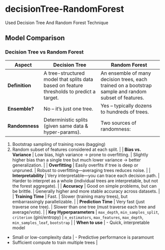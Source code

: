 # decisionTree-RandomForest
Used Decision Tree And Random Forest Technique


## Model Comparison

### Decision Tree vs Random Forest

| Aspect                     | Decision Tree                                      | Random Forest                                                      |
|----------------------------|----------------------------------------------------|--------------------------------------------------------------------|
| **Definition**             | A tree-structured model that splits data based on feature thresholds to predict a target. | An ensemble of many decision trees, each trained on a bootstrap sample and random subset of features. |
| **Ensemble?**              | No – it’s just one tree.                           | Yes – typically dozens to hundreds of trees.                        |
| **Randomness**             | Deterministic splits (given same data & hyper-params). | Two sources of randomness:  
1. Bootstrap sampling of training rows (bagging)  
2. Random subset of features considered at each split. |
| **Bias vs. Variance**      | Low bias, high variance → prone to overfitting.    | Slightly higher bias than a single tree but much lower variance → better generalization. |
| **Overfitting**            | Easily overfits if tree is deep or unpruned.       | Robust to overfitting—averaging trees reduces noise.               |
| **Interpretability**       | Very interpretable—you can trace each decision path. | Harder to interpret as a whole (individual trees are interpretable, but not the forest aggregate). |
| **Accuracy**               | Good on simple problems, but can be brittle.       | Generally higher and more stable accuracy across datasets.         |
| **Training Time**          | Fast.                                              | Slower (training many trees), but embarrassingly parallelizable.    |
| **Prediction Time**        | Very fast (just traverse one tree).                | Slower than one tree (must traverse each tree and average/vote).   |
| **Key Hyperparameters**    | `max_depth`, `min_samples_split`, `criterion` (gini/entropy) | `n_estimators`, `max_features`, `max_depth`, `min_samples_leaf`, `bootstrap` |
| **When to use**            | - Quick, interpretable model  
- Small or low-complexity data | - Predictive performance is paramount  
- Sufficient compute to train multiple trees |

